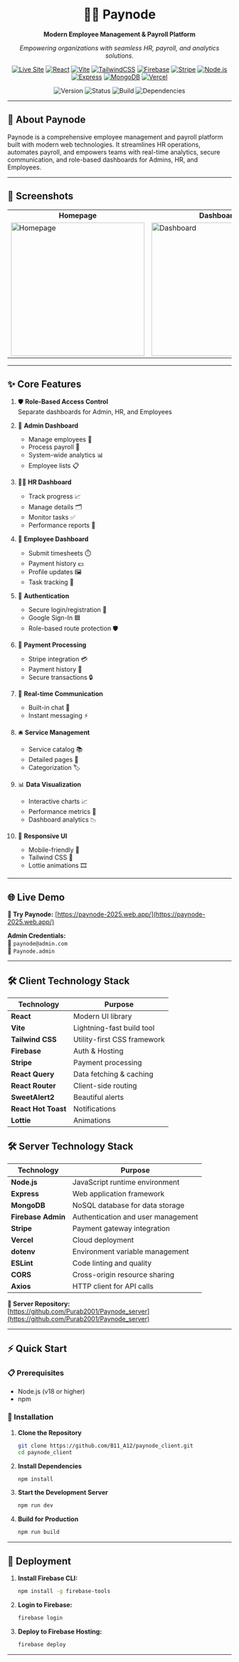 <div align="center">

# 💼💸 Paynode

**Modern Employee Management & Payroll Platform**

_Empowering organizations with seamless HR, payroll, and analytics solutions._

[![Live Site](https://img.shields.io/badge/🌐_Live_Paynode-4f46e5?style=for-the-badge&logo=firefox-browser)](https://paynode-2025.web.app/)
[![React](https://img.shields.io/badge/React-19.0.0-61dafb?style=for-the-badge&logo=react)](https://react.dev/)
[![Vite](https://img.shields.io/badge/Vite-Enabled-646cff?style=for-the-badge&logo=vite)](https://vitejs.dev/)
[![TailwindCSS](https://img.shields.io/badge/Tailwind-4.1.8-38bdf8?style=for-the-badge&logo=tailwindcss)](https://tailwindcss.com/)
[![Firebase](https://img.shields.io/badge/Firebase-Hosting-ffca28?style=for-the-badge&logo=firebase)](https://firebase.google.com/)
[![Stripe](https://img.shields.io/badge/Stripe-Payments-635bff?style=for-the-badge&logo=stripe)](https://stripe.com/)
[![Node.js](https://img.shields.io/badge/Node.js-20.x-339933?style=for-the-badge&logo=nodedotjs)](https://nodejs.org/)
[![Express](https://img.shields.io/badge/Express.js-Server-000000?style=for-the-badge&logo=express)](https://expressjs.com/)
[![MongoDB](https://img.shields.io/badge/MongoDB-Database-47A248?style=for-the-badge&logo=mongodb)](https://mongodb.com/)
[![Vercel](https://img.shields.io/badge/Vercel-Hosting-000000?style=for-the-badge&logo=vercel)](https://vercel.com/)

![Version](https://img.shields.io/badge/Version-1.0.0-blue?style=flat-square)
![Status](https://img.shields.io/badge/Status-Production-green?style=flat-square)
![Build](https://img.shields.io/badge/Build-Passing-brightgreen?style=flat-square)
![Dependencies](https://img.shields.io/badge/Dependencies-Up%20to%20Date-success?style=flat-square)

</div>

---

## 📖 About Paynode

Paynode is a comprehensive employee management and payroll platform built with modern web technologies. It streamlines HR operations, automates payroll, and empowers teams with real-time analytics, secure communication, and role-based dashboards for Admins, HR, and Employees.

---

## 📸 Screenshots

<table>
  <tr>
    <td align="center"><b>Homepage</b></td>
    <td align="center"><b>Dashboard</b></td>
  </tr>
  <tr>
    <td><img src="client/public/screenshot-homepage.png" alt="Homepage" height="300"></td>
    <td><img src="client/public/screenshot-dashboard.png" alt="Dashboard" height="300"></td>
  </tr>
</table>

---

## ✨ Core Features

1. 🛡️ **Role-Based Access Control**  
   Separate dashboards for Admin, HR, and Employees

2. 👑 **Admin Dashboard**  
   - Manage employees 👥  
   - Process payroll 💸  
   - System-wide analytics 📊  
   - Employee lists 📋

3. 🧑‍💼 **HR Dashboard**  
   - Track progress 📈  
   - Manage details 🗂️  
   - Monitor tasks ✅  
   - Performance reports 📝

4. 👷 **Employee Dashboard**  
   - Submit timesheets ⏱️  
   - Payment history 💵  
   - Profile updates 🖼️  
   - Task tracking 📅

5. 🔐 **Authentication**  
   - Secure login/registration 🔑  
   - Google Sign-In 🟦  
   - Role-based route protection 🛡️

6. 💸 **Payment Processing**  
   - Stripe integration 💳  
   - Payment history 🧾  
   - Secure transactions 🔒

7. 💬 **Real-time Communication**  
   - Built-in chat 💬  
   - Instant messaging ⚡

8. 🛎️ **Service Management**  
   - Service catalog 📚  
   - Detailed pages 📄  
   - Categorization 🏷️

9. 📊 **Data Visualization**  
   - Interactive charts 📈  
   - Performance metrics 📏  
   - Dashboard analytics 📉

10. 📱 **Responsive UI**  
    - Mobile-friendly 📲  
    - Tailwind CSS 🎨  
    - Lottie animations 🎞️

---

## 🌐 Live Demo

**🚀 Try Paynode:** [https://paynode-2025.web.app/](https://paynode-2025.web.app/)

**Admin Credentials:**  
📧 `paynode@admin.com`  
🔑 `Paynode.admin`

---

## 🛠️ Client Technology Stack

| Technology          | Purpose                     |
| ------------------- | --------------------------- |
| **React**           | Modern UI library           |
| **Vite**            | Lightning-fast build tool   |
| **Tailwind CSS**    | Utility-first CSS framework |
| **Firebase**        | Auth & Hosting              |
| **Stripe**          | Payment processing          |
| **React Query**     | Data fetching & caching     |
| **React Router**    | Client-side routing         |
| **SweetAlert2**     | Beautiful alerts            |
| **React Hot Toast** | Notifications               |
| **Lottie**          | Animations                  |

## 🛠️ Server Technology Stack

| Technology         | Purpose                            |
| ------------------ | ---------------------------------- |
| **Node.js**        | JavaScript runtime environment     |
| **Express**        | Web application framework          |
| **MongoDB**        | NoSQL database for data storage    |
| **Firebase Admin** | Authentication and user management |
| **Stripe**         | Payment gateway integration        |
| **Vercel**         | Cloud deployment                   |
| **dotenv**         | Environment variable management    |
| **ESLint**         | Code linting and quality           |
| **CORS**           | Cross-origin resource sharing      |
| **Axios**          | HTTP client for API calls          |

**🔗 Server Repository:**  
[https://github.com/Purab2001/Paynode_server](https://github.com/Purab2001/Paynode_server)

---

## ⚡ Quick Start

### 📋 Prerequisites

- Node.js (v18 or higher)
- npm

### 🚀 Installation

1. **Clone the Repository**
   ```bash
   git clone https://github.com/B11_A12/paynode_client.git
   cd paynode_client
   ```
2. **Install Dependencies**
   ```bash
   npm install
   ```
3. **Start the Development Server**
   ```bash
   npm run dev
   ```
4. **Build for Production**
   ```bash
   npm run build
   ```

---

## 🚀 Deployment

1. **Install Firebase CLI:**
   ```bash
   npm install -g firebase-tools
   ```
2. **Login to Firebase:**
   ```bash
   firebase login
   ```
3. **Deploy to Firebase Hosting:**
   ```bash
   firebase deploy
   ```

---
